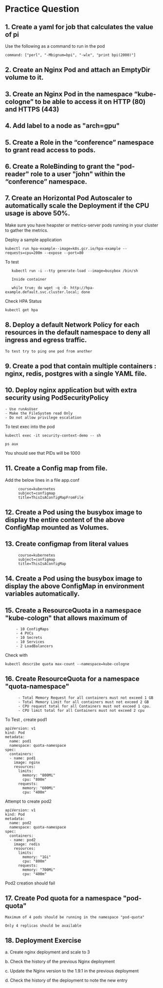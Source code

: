 # Practice Question

## 1. Create a yaml for job that calculates the value of pi

Use the following as a command to run in the pod
```
command: ["perl", "-Mbignum=bpi", "-wle", "print bpi(2000)"]
```

## 2. Create an Nginx Pod and attach an EmptyDir volume to it.

## 3. Create an Nginx Pod in the namespace “kube-cologne” to be able to access it on HTTP (80) and HTTPS (443)

## 4. Add label to a node as "arch=gpu"

## 5. Create a Role in the “conference” namespace to grant read access to pods.

## 6. Create a RoleBinding to grant the "pod-reader" role to a user "john" within the “conference” namespace.

## 7. Create an Horizontal Pod Autoscaler to automatically scale the Deployment if the CPU usage is above 50%.
    
Make sure you have heapster or metrics-server pods running in your cluster to gather the metrics.
    
Deploy a sample application

    kubectl run hpa-example--image=k8s.gcr.io/hpa-example --requests=cpu=200m --expose --port=80

 
 To test
 ```
    kubectl run -i --tty generate-load --image=busybox /bin/sh

    Inside container 

    while true; do wget -q -O- http://hpa-example.default.svc.cluster.local; done
```
Check HPA Status
    
```
kubectl get hpa
```

## 8. Deploy a default Network Policy for each resources in the default namespace to deny all ingress and egress traffic.
            
    To test try to ping one pod from another

## 9. Create a pod that contain multiple containers : nginx, redis, postgres with a single YAML file.

## 10. Deploy nginx application but with extra security using PodSecurityPolicy

    - Use runAsUser
    - Make the FileSystem read Only
    - Do not allow privilege escalation

To test exec into the pod 

```
kubectl exec -it security-context-demo -- sh

ps aux
```

You should see that PIDs will be 1000

## 11. Create a Config map from file.

Add the below lines in a file app.conf

```
      course=kubernetes
      subject=configmap
      title=ThisIsAConfigMapFromFile
```

## 12. Create a Pod using the busybox image to display the entire content of the above ConfigMap mounted as Volumes.

## 13. Create configmap from literal values

```
      course=kubernetes
      subject=configmap
      title=ThisIsAConfigMap
```

## 14. Create a Pod using the busybox image to display the above ConfigMap in environment variables automatically.

## 15. Create a ResourceQuota in a namespace "kube-cologn" that allows maximum of

 ```   
      - 10 ConfigMaps
      - 4 PVCs
      - 10 Secrets
      - 10 Services
      - 2 LoadBalancers
```

Check with 

```
kubectl describe quota max-count --namespace=kube-cologne
```

## 16. Create ResourceQuota for a namespace "quota-namespace"

```
      - Total Memory Request for all containers must not exceed 1 GB
      - Total Memory Limit for all containers must not exceed 2 GB
      - CPU request total for all Containers must not exceed 1 cpu.
      - CPU limit total for all Containers must not exceed 2 cpu
``` 

To Test , create pod1
```
apiVersion: v1
kind: Pod
metadata:
  name: pod1
  namespace: quota-namespace
spec:
  containers:
  - name: pod1
    image: nginx
    resources:
      limits:
        memory: "800Mi"
        cpu: "800m" 
      requests:
        memory: "600Mi"
        cpu: "400m"
```

Attempt to create pod2
```
apiVersion: v1
kind: Pod
metadata:
  name: pod2
  namespace: quota-namespace
spec:
  containers:
  - name: pod2
    image: redis
    resources:
      limits:
        memory: "1Gi"
        cpu: "800m"      
      requests:
        memory: "700Mi"
        cpu: "400m"
```

Pod2 creation should fail


## 17. Create Pod quota for a namespace "pod-quota"

```
Maximum of 4 pods should be running in the namespace "pod-quota"

Only 4 replicas should be available
```

## 18. Deployment Exercise

a. Create nginx deployment and scale to 3

b. Check the history of the previous Nginx deployment

c. Update the Nginx version to the 1.9.1 in the previous deployment   

d. Check the history of the deployment to note the new entry
